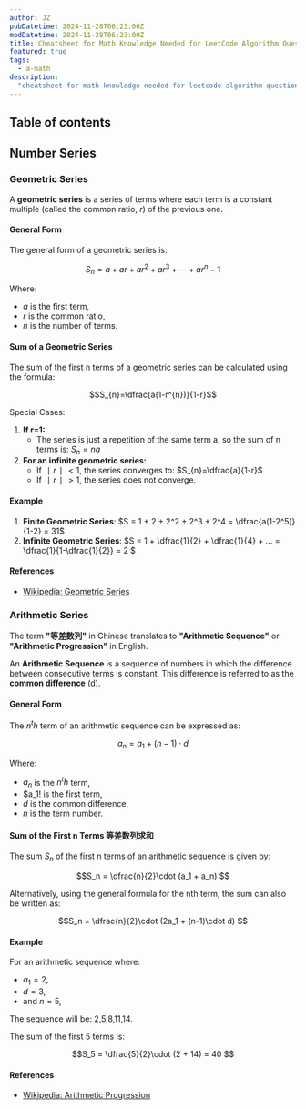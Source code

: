 ```yaml
---
author: JZ
pubDatetime: 2024-11-28T06:23:00Z
modDatetime: 2024-11-28T06:23:00Z
title: Cheatsheet for Math Knowledge Needed for LeetCode Algorithm Questions (Geometric Series and Arithmetic Progression Sum)
featured: true
tags:
  - a-math
description:
  "cheatsheet for math knowledge needed for leetcode algorithm questions, geometric series sum"
---
```


## Table of contents

## Number Series

### Geometric Series

A **geometric series** is a series of terms where each term is a constant multiple (called the common ratio, $r$) of the previous one.

#### General Form

The general form of a geometric series is:

$$S_n = a + ar + ar^2 + ar^3 + ⋯ + ar^n−1$$

Where:

-   $a$ is the first term,
-   $r$ is the common ratio,
-   $n$ is the number of terms.

#### Sum of a Geometric Series

The sum of the first n terms of a geometric series can be calculated using the formula:

$$S_{n}=\dfrac{a(1-r^{n})}{1-r}$$

Special Cases:

1.  **If r=1:**
    -   The series is just a repetition of the same term a, so the sum of n terms is: $S_n = na$
2.  **For an infinite geometric series:**
    -   If $∣r∣ < 1$, the series converges to: $S_{n}=\dfrac{a}{1-r}$
    -   If $∣r∣ > 1$, the series does not converge.

#### Example

1.  **Finite Geometric Series**: $S = 1 + 2 + 2^2 + 2^3 + 2^4 = \dfrac{a(1-2^5)}{1-2} = 31$
2.  **Infinite Geometric Series**: $S = 1 + \dfrac{1}{2} + \dfrac{1}{4} + ... = \dfrac{1}{1-\dfrac{1}{2}} = 2 $

#### References

-   [Wikipedia: Geometric Series](https://en.wikipedia.org/wiki/Geometric_series)

### Arithmetic Series

The term **"等差数列"** in Chinese translates to **"Arithmetic Sequence"** or **"Arithmetic Progression"** in English.

An **Arithmetic Sequence** is a sequence of numbers in which the difference between consecutive terms is constant. This difference is referred to as the **common difference** (d).

#### General Form

The $n^th$ term of an arithmetic sequence can be expressed as:

$$a_n = a_1 + (n-1)\cdot d$$

Where:

-   $a_n$ is the $n^th$ term,
-   $a_1! is the first term,
-   $d$ is the common difference,
-   $n$ is the term number.

#### Sum of the First n Terms 等差数列求和

The sum $S_n$ of the first n terms of an arithmetic sequence is given by:

$$S_n = \dfrac{n}{2}\cdot (a_1 + a_n) $$

Alternatively, using the general formula for the nth term, the sum can also be written as:

$$S_n = \dfrac{n}{2}\cdot (2a_1 + (n-1)\cdot d) $$

#### Example

For an arithmetic sequence where:

-   $a_1 = 2$,
-   $d = 3$,
-   and $n = 5$,

The sequence will be: 2,5,8,11,14.

The sum of the first 5 terms is:

$$S_5 = \dfrac{5}{2}\cdot (2 + 14) = 40 $$

#### References

-   [Wikipedia: Arithmetic Progression](https://en.wikipedia.org/wiki/Arithmetic_progression)
